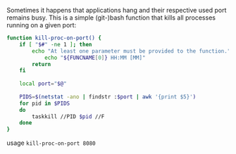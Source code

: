 Sometimes it happens that applications hang and their respective used port remains busy. This is a simple (git-)bash function that kills all processes running on a given port: 

```bash
function kill-proc-on-port() {
	if [ "$#" -ne 1 ]; then
		echo "At least one parameter must be provided to the function."
        	echo "${FUNCNAME[0]} HH:MM [MM]"
		return
	fi
	
	local port="$@"
	
	PIDS=$(netstat -ano | findstr :$port | awk '{print $5}')
	for pid in $PIDS
	do
		taskkill //PID $pid //F
	done
}
```

usage `kill-proc-on-port 8080`
